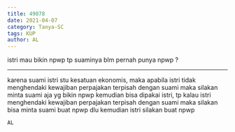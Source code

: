```yaml
---
title: 49078
date: 2021-04-07
category: Tanya-SC
tags: KUP
author: AL
---
```


istri mau bikin npwp tp suaminya blm pernah punya npwp ?

---

karena suami istri stu kesatuan ekonomis, maka apabila istri tidak menghendaki kewajiban perpajakan terpisah dengan suami maka silakan minta suami aja yg bikin npwp kemudian bisa dipakai istri, tp kalau istri menghendaki kewajiban perpajakan terpisah dengan suami maka silakan bisa minta suami buat npwp dlu kemudian istri silakan buat npwp

`AL`
